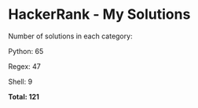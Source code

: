 # HackerRank - My Solutions

Number of solutions in each category:

Python: 65

Regex: 47

Shell: 9

**Total: 121**

